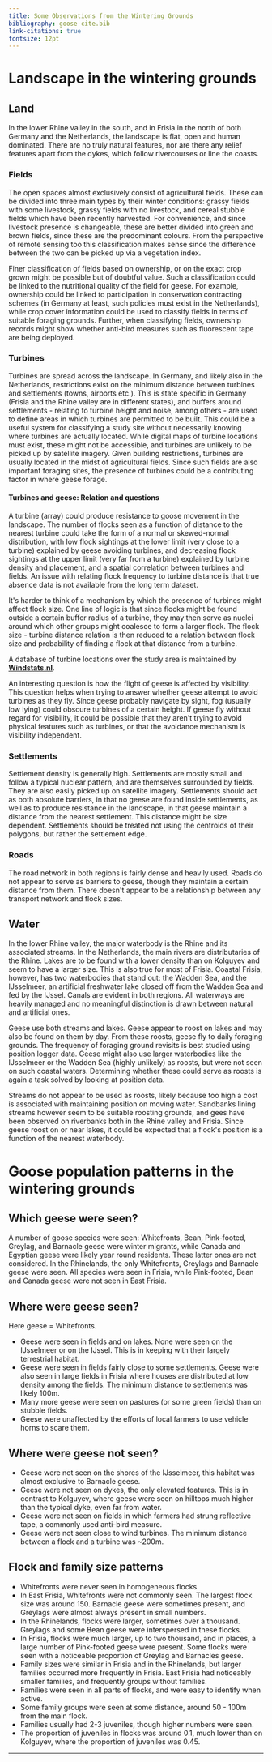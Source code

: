 ```yaml
---
title: Some Observations from the Wintering Grounds
bibliography: goose-cite.bib
link-citations: true
fontsize: 12pt
---
```


# Landscape in the wintering grounds

## Land
In the lower Rhine valley in the south, and in Frisia in the north of both Germany and the Netherlands, the landscape is flat, open and human dominated. There are no truly natural features, nor are there any relief features apart from the dykes, which follow rivercourses or line the coasts.

### Fields
The open spaces almost exclusively consist of agricultural fields. These can be divided into three main types by their winter conditions: grassy fields with some livestock, grassy fields with no livestock, and cereal stubble fields which have been recently harvested. For convenience, and since livestock presence is changeable, these are better divided into green and brown fields, since these are the predominant colours. From the perspective of remote sensing too this classification makes sense since the difference between the two can be picked up via a vegetation index.

Finer classification of fields based on ownership, or on the exact crop grown might be possible but of doubtful value. Such a classification could be linked to the nutritional quality of the field for geese. For example, ownership could be linked to participation in conservation contracting schemes (in Germany at least, such policies must exist in the Netherlands), while crop cover information could be used to classify fields in terms of suitable foraging grounds. Further, when classifying fields, ownership records might show whether anti-bird measures such as fluorescent tape are being deployed.

### Turbines
Turbines are spread across the landscape. In Germany, and likely also in the Netherlands, restrictions exist on the minimum distance between turbines and settlements (towns, airports etc.). This is state specific in Germany (Frisia and the Rhine valley are in different states), and buffers around settlements - relating to turbine height and noise, among others - are used to define areas in which turbines are permitted to be built. This could be a useful system for classifying a study site without necessarily knowing where turbines are actually located. While digital maps of turbine locations must exist, these might not be accessible, and turbines are unlikely to be picked up by satellite imagery.
Given building restrictions, turbines are usually located in the midst of agricultural fields. Since such fields are also important foraging sites, the presence of turbines could be a contributing factor in where geese forage.

#### Turbines and geese: Relation and questions

A turbine (array) could produce resistance to goose movement in the landscape. The number of flocks seen as a function of distance to the nearest turbine could take the form of a normal or skewed-normal distribution, with low flock sightings at the lower limit (very close to a turbine) explained by geese avoiding turbines, and decreasing flock sightings at the upper limit (very far from a turbine) explained by turbine density and placement, and a spatial correlation between turbines and fields.
An issue with relating flock frequency to turbine distance is that true absence data is not available from the long term dataset.

It's harder to think of a mechanism by which the presence of turbines might affect flock size. One line of logic is that since flocks might be found outside a certain buffer radius of a turbine, they may then serve as nuclei around which other groups might coalesce to form a larger flock. The flock size - turbine distance relation is then reduced to a relation between flock size and probability of finding a flock at that distance from a turbine.

A database of turbine locations over the study area is maintained by [**Windstats.nl**](http://www.windstats.nl/index.php).

An interesting question is how the flight of geese is affected by visibility. This question helps when trying to answer whether geese attempt to avoid turbines as they fly. Since geese probably navigate by sight, fog (usually low lying) could obscure turbines of a certain height. If geese fly without regard for visibility, it could be possible that they aren't trying to avoid physical features such as turbines, or that the avoidance mechanism is visibility independent.

### Settlements

Settlement density is generally high. Settlements are mostly small and follow a typical nuclear pattern, and are themselves surrounded by fields. They are also easily picked up on satellite imagery. Settlements should act as both absolute barriers, in that no geese are found inside settlements, as well as to produce resistance in the landscape, in that geese maintain a distance from the nearest settlement. This distance might be size dependent. Settlements should be treated not using the centroids of their polygons, but rather the settlement edge.

### Roads

The road network in both regions is fairly dense and heavily used. Roads do not appear to serve as barriers to geese, though they maintain a certain distance from them. There doesn't appear to be a relationship between any transport network and flock sizes.

## Water
In the lower Rhine valley, the major waterbody is the Rhine and its associated streams. In the Netherlands, the main rivers are distributaries of the Rhine. Lakes are to be found with a lower density than on Kolguyev and seem to have a larger size. This is also true for most of Frisia. Coastal Frisia, however, has two waterbodies that stand out: the Wadden Sea, and the IJsselmeer, an artificial freshwater lake closed off from the Wadden Sea and fed by the IJssel. Canals are evident in both regions. All waterways are heavily managed and no meaningful distinction is drawn between natural and artificial ones.

Geese use both streams and lakes. Geese appear to roost on lakes and may also be found on them by day. From these roosts, geese fly to daily foraging grounds. The frequency of foraging ground revisits is best studied using position logger data. Geese might also use larger waterbodies like the IJsselmeer or the Wadden Sea (highly unlikely) as roosts, but were not seen on such coastal waters. Determining whether these could serve as roosts is again a task solved by looking at position data.

Streams do not appear to be used as roosts, likely because too high a cost is associated with maintaining position on moving water. Sandbanks lining streams however seem to be suitable roosting grounds, and gees have been observed on riverbanks both in the Rhine valley and Frisia. Since geese roost on or near lakes, it could be expected that a flock's position is a function of the nearest waterbody.

# Goose population patterns in the wintering grounds

## Which geese were seen?

A number of goose species were seen: Whitefronts, Bean, Pink-footed, Greylag, and Barnacle geese were winter migrants, while Canada and Egyptian geese were likely year round residents. These latter ones are not considered. In the Rhinelands, the only Whitefronts, Greylags and Barnacle geese were seen. All species were seen in Frisia, while Pink-footed, Bean and Canada geese were not seen in East Frisia.

## Where were geese seen?

Here geese = Whitefronts.

* Geese were seen in fields and on lakes. None were seen on the IJsselmeer or on the IJssel. This is in keeping with their largely terrestrial habitat.
* Geese were seen in fields fairly close to some settlements. Geese were also seen in large fields in Frisia where houses are distributed at low density among the fields. The minimum distance to settlements was likely 100m.
* Many more geese were seen on pastures (or some green fields) than on stubble fields.
* Geese were unaffected by the efforts of local farmers to use vehicle horns to scare them.

## Where were geese not seen?

* Geese were not seen on the shores of the IJsselmeer, this habitat was almost exclusive to Barnacle geese.
* Geese were not seen on dykes, the only elevated features. This is in contrast to Kolguyev, where geese were seen on hilltops much higher than the typical dyke, even far from water.
* Geese were not seen on fields in which farmers had strung reflective tape, a commonly used anti-bird measure.
* Geese were not seen close to wind turbines. The minimum distance between a flock and a turbine was ~200m.

## Flock and family size patterns

* Whitefronts were never seen in homogeneous flocks.
* In East Frisia, Whitefronts were not commonly seen. The largest flock size was around 150. Barnacle geese were sometimes present, and Greylags were almost always present in small numbers.
* In the Rhinelands, flocks were larger, sometimes over a thousand. Greylags and some Bean geese were interspersed in these flocks.
* In Frisia, flocks were much larger, up to two thousand, and in places, a large number of Pink-footed geese were present. Some flocks were seen with a noticeable proportion of Greylag and Barnacles geese.
* Family sizes were similar in Frisia and in the Rhinelands, but larger families occurred more frequently in Frisia. East Frisia had noticeably smaller families, and frequently groups without families.
* Families were seen in all parts of flocks, and were easy to identify when active.
* Some family groups were seen at some distance, around 50 - 100m from the main flock.
* Families usually had 2-3 juveniles, though higher numbers were seen.
* The proportion of juveniles in flocks was around 0.1, much lower than on Kolguyev, where the proportion of juveniles was 0.45.

---

